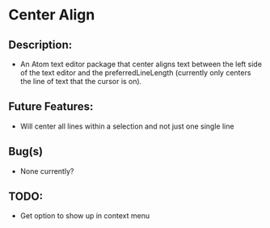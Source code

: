 # Center Align


## Description:

* An Atom text editor package that center aligns text between the left side of the text editor and the preferredLineLength (currently only centers the line of text that the cursor is on).

## Future Features:

* Will center all lines within a selection and not just one single line

## Bug(s)

* None currently?

## TODO:

* Get option to show up in context menu
